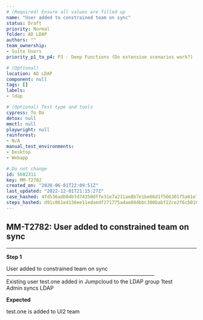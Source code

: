 ```yaml
---
# (Required) Ensure all values are filled up
name: "User added to constrained team on sync"
status: Draft
priority: Normal
folder: AD LDAP
authors: ""
team_ownership: 
- Suite Users
priority_p1_to_p4: P3 - Deep Functions (Do extensive scenarios work?)

# (Optional)
location: AD LDAP
component: null
tags: []
labels: 
- ldap

# (Optional) Test type and tools
cypress: To Do
detox: null
mmctl: null
playwright: null
rainforest: 
- N/A
manual_test_environments: 
- Desktop
- Webapp

# Do not change
id: 5602311
key: MM-T2782
created_on: "2020-06-01T22:09:51Z"
last_updated: "2022-12-01T21:15:27Z"
case_hashed: 4fd536adb04bfd74350dffe31e7a211ae8b7e1be66d1f566301f5a61e71803c715e6e4f3fe4b7fdd4945994d874bab5e
steps_hashed: d91c061e4136ee11edaedf271775a4ae884bbc300babf22ce2f6cb0104108b1dcb077df9afe9fbe97d0fa26c697c4b10
---
```


<!-- (Auto-generated) Based on frontmatter's "key" and "name" -->

## MM-T2782: User added to constrained team on sync

---

**Step 1**

User added to constrained team on sync\
————————————————————————————\
Existing user test.one added in Jumpcloud to the LDAP group 1test\
Admin syncs LDAP

**Expected**

test.one is added to UI2 team
